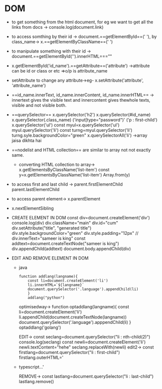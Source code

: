 # DOM

- to get something from the html document, for eg we want to get all the links from docs -> console.log(document.link)
- to access somthing by their id -> document.==getElementById==(' '), by class_name-> x.==getElementByClassName==(' ')
- to manipulate something with their id -> document.==getElementById('').innerHTML===""
- x.getElementById('id_name').==getAttribute==('attribute') ->attribute can be id or class or etc =>o/p is attribute_name
- setAttribute to change any attribute->eg- x.setAttribute('attribute', 'attribute_name')
- ==id_name.innerText, id_name.innerContent, id_name.innerHTML== ->
innertext gives the visible text and innercontent gives thewhole texts, visible and not visible both.
- ==querySelector==
x.querySelector('h2')
x.querySelector(#id_name)
x.querySelector(.class_name)
('input[type="password")'
('p : first-child')
x.querySelector('ul')
const myul=x.querySelector('ul')
myul.querySelector('li')
const turng=myul.querySelector('li')
turng.syle.backgroundColor="green"
x.querySelectorAll('li') ->array jaisa dikhta hai
- ==nodelist and HTML collection== are similar to array not not exactly same.
    - converting HTML collection to array->
    x.getElementsByClassName('list-item')
    const y=x.getElementsByClassName('list-item')
    Array.from(y)
- to access first and last child ->
parent.firstElementChild
parent.lastElementChild
- to access parent element-> x.parentElement
- x.nextElementSibling
- CREATE ELEMENT IN DOM
const div=document.createElement('div')
console.log(div)
div.className="main"
div.id="cum"
div.setAttribute("title", "generated title")
div.style.backgroundColor="green"
div.style.padding="12px"
// div.innerText="sameer is king"
const addtext=document.createTextNode("sameer is king")
div.appendChild(addtext)
document.body.appendChild(div)
- EDIT AND REMOVE ELEMENT IN DOM
    
    <ul class="language">
    <li>java</li>
    
    ```
    function addlang(langname){
        const li=document.createElement('li')
        li.innerHTML=`${langname}`
        document.querySelector('.language').appendChild(li)
        }
        addlang("python")
    
    ```
    
    optimisedway->
    function optaddlang(langname){
    const li=document.createElement('li')
    li.appendChild(document.createTextNode(langname))
    document.querySelector('.language').apppendChild(li)
    }
    optaddlang('golang')
    
    EDIT->
    const seclang=document.querySelector("li : nth-child(2)")
    console.log(seclang)
    const newli=document.createElement('li')
    newli.textContent="hehe"
    seclang.replaceWith(newli)
    edit2->
    const firstlang=document.querySelector("li : first-child")
    firstlang.outerHTML='<li>typescript...'
    
    REMOVE->
    const lastlang=document.querySelector("li : last-child")
    lastlang.remove()